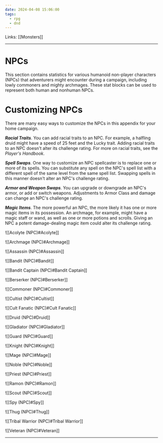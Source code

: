 ```yaml
---
date: 2024-04-08 15:06:00
tags:
  - rpg
  - dnd
---
```

Links: [[Monsters]]

---

# NPCs
This section contains statistics for various humanoid non-player characters (NPCs) that adventurers might encounter during a campaign, including lowly commoners and mighty archmages. These stat blocks can be used to represent both human and nonhuman NPCs.

# Customizing NPCs

There are many easy ways to customize the NPCs in this appendix for your home campaign.

***Racial Traits***. You can add racial traits to an NPC. For example, a halfling druid might have a speed of 25 feet and the Lucky trait. Adding racial traits to an NPC doesn't alter its challenge rating. For more on racial traits, see the *Player's Handbook*.

***Spell Swaps***. One way to customize an NPC spellcaster is to replace one or more of its spells. You can substitute any spell on the NPC's spell list with a different spell of the same level from the same spell list. Swapping spells in this manner doesn't alter an NPC's challenge rating.

***Armor and Weapon Swaps***. You can upgrade or downgrade an NPC's armor, or add or switch weapons. Adjustments to Armor Class and damage can change an NPC's challenge rating.

***Magic Items***. The more powerful an NPC, the more likely it has one or more magic items in its possession. An archmage, for example, might have a magic staff or wand, as well as one or more potions and scrolls. Giving an NPC a potent damage-dealing magic item could alter its challenge rating.

![[Acolyte (NPC)#Acolyte]]

![[Archmage (NPC)#Archmage]]

![[Assassin (NPC)#Assassin]]

![[Bandit (NPC)#Bandit]]

![[Bandit Captain (NPC)#Bandit Captain]]

![[Berserker (NPC)#Berserker]]

![[Commoner (NPC)#Commoner]]

![[Cultist (NPC)#Cultist]]

![[Cult Fanatic (NPC)#Cult Fanatic]]

![[Druid (NPC)#Druid]]

![[Gladiator (NPC)#Gladiator]]

![[Guard (NPC)#Guard]]

![[Knight (NPC)#Knight]]

![[Mage (NPC)#Mage]]

![[Noble (NPC)#Noble]]

![[Priest (NPC)#Priest]]

![[Ramon (NPC)#Ramon]]

![[Scout (NPC)#Scout]]

![[Spy (NPC)#Spy]]

![[Thug (NPC)#Thug]]

![[Tribal Warrior (NPC)#Tribal Warrior]]

![[Veteran (NPC)#Veteran]]

---